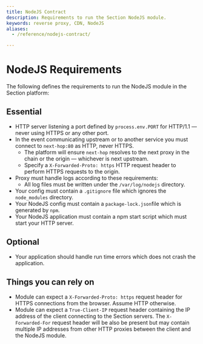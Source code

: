 ```yaml
---
title: NodeJS Contract
description: Requirements to run the Section NodeJS module.
keywords: reverse proxy, CDN, NodeJS
aliases:
  - /reference/nodejs-contract/

---
```


# NodeJS Requirements

The following defines the requirements to run the NodeJS module in the Section platform:

## Essential

* HTTP server listening a port defined by `process.env.PORT` for HTTP/1.1 — never using HTTPS or any other port.
* In the event communicating upstream or to another service you must connect to `next-hop:80` as HTTP, never HTTPS.
   * The platform will ensure `next-hop` resolves to the next proxy in the chain or the origin — whichever is next upstream.
   * Specify a `X-Forwarded-Proto: https` HTTP request header to perform HTTPS requests to the origin.
* Proxy must handle logs according to these requirements:  
   * All log files must be written under the `/var/log/nodejs` directory.
* Your config must contain a `.gitignore` file which ignores the `node_modules` directory.
* Your NodeJS config must contain a `package-lock.json`file which is generated by `npm`. 
* Your NodeJS application must contain a npm start script which must start your HTTP server.

## Optional

* Your application should handle run time errors which does not crash the application.

## Things you can rely on

* Module can expect a `X-Forwarded-Proto: https` request header for HTTPS connections from the browser. Assume HTTP otherwise.
* Module can expect a `True-Client-IP` request header containing the IP address of the client connecting to the Section servers. The `X-Forwarded-For` request header will be also be present but may contain multiple IP addresses from other HTTP proxies between the client and the NodeJS module.
